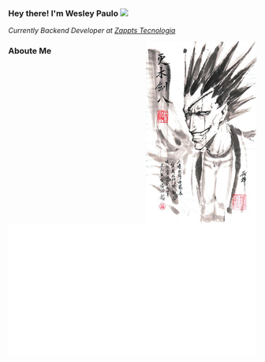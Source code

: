 ### Hey there! I'm Wesley Paulo <img src="https://media.giphy.com/media/hvRJCLFzcasrR4ia7z/giphy.gif" width="25px">
<p>
    <em>Currently Backend Developer at <a href="https://zappts.com">Zappts Tecnologia</a>
    <img' src="https://media.giphy.com/media/WUlplcMpOCEmTGBtBW/giphy.gif" width="30"></br>
    </em>
</p>
<img align='right' src="assets/kenchan.jpg" height='370' width="225">

### Aboute Me
<img src="assets/carbon.svg" width='585'>
